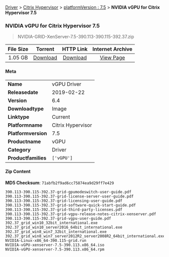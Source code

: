 
[Driver](/README.md)  >  [Citrix Hypervisor](/index/Driver/Citrix_Hypervisor.md)  >  [platformVersion : 7.5](/index/Driver/Citrix_Hypervisor/7.5.md)  >  **NVIDIA vGPU for Citrix Hypervisor 7.5**


###    NVIDIA vGPU for Citrix Hypervisor 7.5

> NVIDIA-GRID-XenServer-7.5-390.113-390.115-392.37.zip   


| **File Size** | **Torrent**  | **HTTP Link** | **Internet Archive** |
|:-------------:|:------------:|:-------------:|:--------------------:|
| 1.05 GB |  [Download](https://archive.org/download/nvgpu_NVIDIA-GRID-XenServer-7.5-390.113-390.115-392.37.zip/nvgpu_NVIDIA-GRID-XenServer-7.5-390.113-390.115-392.37.zip_archive.torrent)       | [Download](https://archive.org/compress/nvgpu_NVIDIA-GRID-XenServer-7.5-390.113-390.115-392.37.zip) | [View Page](https://archive.org/details/nvgpu_NVIDIA-GRID-XenServer-7.5-390.113-390.115-392.37.zip)       |

#### Meta

<table>
<tr><td><strong>Name</strong></td><td>vGPU Driver</td></tr>
<tr><td><strong>Releasedate</strong></td><td>2019-02-22</td></tr>
<tr><td><strong>Version</strong></td><td>6.4</td></tr>
<tr><td><strong>Downloadtype</strong></td><td>Image</td></tr>
<tr><td><strong>Linktype</strong></td><td>Current</td></tr>
<tr><td><strong>Platformname</strong></td><td>Citrix Hypervisor</td></tr>
<tr><td><strong>Platformversion</strong></td><td>7.5</td></tr>
<tr><td><strong>Productname</strong></td><td>vGPU</td></tr>
<tr><td><strong>Category</strong></td><td>Driver</td></tr>
<tr><td><strong>Productfamilies</strong></td><td><code>['vGPU']</code></td></tr>
</table>

#### Zip Content

**MD5 Checksum**: `71abfb2f9ad6cc75874ea9d29ff7e429`

```text
390.113-390.115-392.37-grid-gpumodeswitch-user-guide.pdf
390.113-390.115-392.37-grid-license-server-user-guide.pdf
390.113-390.115-392.37-grid-licensing-user-guide.pdf
390.113-390.115-392.37-grid-software-quick-start-guide.pdf
390.113-390.115-392.37-grid-third-party-licenses.pdf
390.113-390.115-392.37-grid-vgpu-release-notes-citrix-xenserver.pdf
390.113-390.115-392.37-grid-vgpu-user-guide.pdf
392.37_grid_win10_32bit_international.exe
392.37_grid_win10_server2016_64bit_international.exe
392.37_grid_win8_win7_32bit_international.exe
392.37_grid_win8_win7_server2012R2_server2008R2_64bit_international.exe
NVIDIA-Linux-x86_64-390.115-grid.run
NVIDIA-vGPU-xenserver-7.5-390.113.x86_64.iso
NVIDIA-vGPU-xenserver-7.5-390.113.x86_64.rpm
```